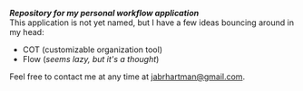 <b><i>Repository for my personal workflow application</i></b>
<br>
This application is not yet named, but I have a few ideas bouncing around in my head:
<ul>
	<li>COT (customizable organization tool)</li>
	<li>Flow (<i>seems lazy, but it's a thought</i>)</li>
</ul>

Feel free to contact me at any time at jabrhartman@gmail.com.
